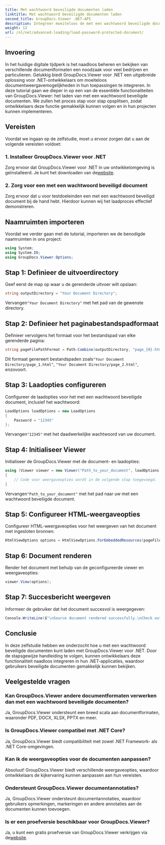 ```yaml
---
title: Met wachtwoord beveiligde documenten laden
linktitle: Met wachtwoord beveiligde documenten laden
second_title: GroupDocs.Viewer .NET-API
description: Integreer moeiteloos de met een wachtwoord beveiligde documentweergave in .NET-toepassingen met behulp van GroupDocs.Viewer voor .NET. Volg onze stap-voor-stap handleiding voor naadloos.
weight: 12
url: /nl/net/advanced-loading/load-password-protected-document/
---
```

## Invoering
In het huidige digitale tijdperk is het naadloos beheren en bekijken van verschillende documentformaten een noodzaak voor veel bedrijven en particulieren. Gelukkig biedt GroupDocs.Viewer voor .NET een uitgebreide oplossing voor .NET-ontwikkelaars om moeiteloos documentweergavemogelijkheden in hun toepassingen te integreren. In deze tutorial gaan we dieper in op een van de essentiële functionaliteiten van GroupDocs.Viewer: het laden van met een wachtwoord beveiligde documenten. We zullen het proces stap voor stap opsplitsen, zodat ontwikkelaars deze functie gemakkelijk kunnen volgen en in hun projecten kunnen implementeren.
## Vereisten
Voordat we ingaan op de zelfstudie, moet u ervoor zorgen dat u aan de volgende vereisten voldoet:
### 1. Installeer GroupDocs.Viewer voor .NET
 Zorg ervoor dat GroupDocs.Viewer voor .NET in uw ontwikkelomgeving is geïnstalleerd. Je kunt het downloaden van de[website](https://releases.groupdocs.com/viewer/net/).
### 2. Zorg voor een met een wachtwoord beveiligd document
Zorg ervoor dat u voor testdoeleinden een met een wachtwoord beveiligd document bij de hand hebt. Hierdoor kunnen wij het laadproces effectief demonstreren.

## Naamruimten importeren
Voordat we verder gaan met de tutorial, importeren we de benodigde naamruimten in ons project:
```csharp
using System;
using System.IO;
using GroupDocs.Viewer.Options;
```

## Stap 1: Definieer de uitvoerdirectory
Geef eerst de map op waar u de gerenderde uitvoer wilt opslaan:
```csharp
string outputDirectory = "Your Document Directory";
```
 Vervangen`"Your Document Directory"` met het pad van de gewenste directory.
## Stap 2: Definieer het paginabestandspadformaat
Definieer vervolgens het formaat voor het bestandspad van elke gerenderde pagina:
```csharp
string pageFilePathFormat = Path.Combine(outputDirectory, "page_{0}.html");
```
 Dit formaat genereert bestandspaden zoals`"Your Document Directory/page_1.html"`, `"Your Document Directory/page_2.html"`, enzovoort.
## Stap 3: Laadopties configureren
Configureer de laadopties voor het met een wachtwoord beveiligde document, inclusief het wachtwoord:
```csharp
LoadOptions loadOptions = new LoadOptions
{
    Password = "12345"
};
```
 Vervangen`"12345"` met het daadwerkelijke wachtwoord van uw document.
## Stap 4: Initialiseer Viewer
Initialiseer de GroupDocs.Viewer met de document- en laadopties:
```csharp
using (Viewer viewer = new Viewer("Path_to_your_document", loadOptions))
{
    // Code voor weergaveopties wordt in de volgende stap toegevoegd.
}
```
 Vervangen`"Path_to_your_document"` met het pad naar uw met een wachtwoord beveiligde document.
## Stap 5: Configureer HTML-weergaveopties
Configureer HTML-weergaveopties voor het weergeven van het document met ingesloten bronnen:
```csharp
HtmlViewOptions options = HtmlViewOptions.ForEmbeddedResources(pageFilePathFormat);
```
## Stap 6: Document renderen
Render het document met behulp van de geconfigureerde viewer en weergaveopties:
```csharp
viewer.View(options);
```
## Stap 7: Succesbericht weergeven
Informeer de gebruiker dat het document succesvol is weergegeven:
```csharp
Console.WriteLine($"\nSource document rendered successfully.\nCheck output in {outputDirectory}.");
```

## Conclusie
In deze zelfstudie hebben we onderzocht hoe u met een wachtwoord beveiligde documenten kunt laden met GroupDocs.Viewer voor .NET. Door de stapsgewijze handleiding te volgen, kunnen ontwikkelaars deze functionaliteit naadloos integreren in hun .NET-applicaties, waardoor gebruikers beveiligde documenten gemakkelijk kunnen bekijken.
## Veelgestelde vragen
### Kan GroupDocs.Viewer andere documentformaten verwerken dan met een wachtwoord beveiligde documenten?
Ja, GroupDocs.Viewer ondersteunt een breed scala aan documentformaten, waaronder PDF, DOCX, XLSX, PPTX en meer.
### Is GroupDocs.Viewer compatibel met .NET Core?
Ja, GroupDocs.Viewer biedt compatibiliteit met zowel .NET Framework- als .NET Core-omgevingen.
### Kan ik de weergaveopties voor de documenten aanpassen?
Absoluut! GroupDocs.Viewer biedt verschillende weergaveopties, waardoor ontwikkelaars de kijkervaring kunnen aanpassen aan hun vereisten.
### Ondersteunt GroupDocs.Viewer documentannotaties?
Ja, GroupDocs.Viewer ondersteunt documentannotaties, waardoor gebruikers opmerkingen, markeringen en andere annotaties aan de documenten kunnen toevoegen.
### Is er een proefversie beschikbaar voor GroupDocs.Viewer?
 Ja, u kunt een gratis proefversie van GroupDocs.Viewer verkrijgen via de[website](https://releases.groupdocs.com/).